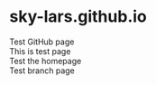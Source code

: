 # sky-lars.github.io
Test GitHub page <br/>
This is test page <br/>
Test the homepage <br/>
Test branch page <br/>
